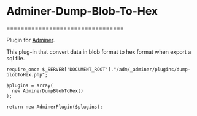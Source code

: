 # Adminer-Dump-Blob-To-Hex
=================================

Plugin for [Adminer](http://http://www.adminer.org/ "www.adminer.com").

This plug-in that convert data in blob format to hex format when export a sql file.

```
require_once $_SERVER['DOCUMENT_ROOT']."/adm/_adminer/plugins/dump-blobToHex.php";

$plugins = array(
  new AdminerDumpBlobToHex()
);

return new AdminerPlugin($plugins);
```
